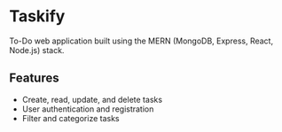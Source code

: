 # Taskify


To-Do web application built using the MERN (MongoDB, Express, React, Node.js) stack.

## Features

- Create, read, update, and delete tasks
- User authentication and registration
- Filter and categorize tasks


